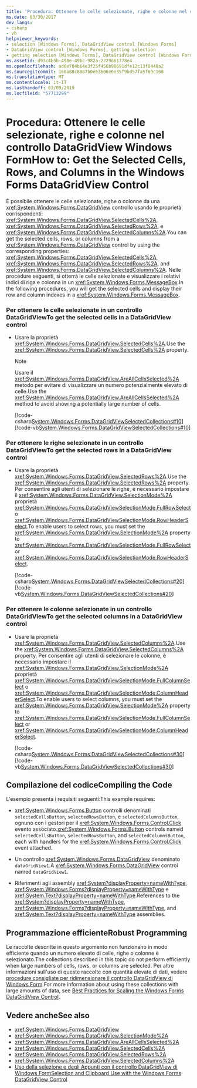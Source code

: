 ```yaml
---
title: 'Procedura: Ottenere le celle selezionate, righe e colonne nel controllo DataGridView Windows Form'
ms.date: 03/30/2017
dev_langs:
- csharp
- vb
helpviewer_keywords:
- selection [Windows Forms], DataGridView control [Windows Forms]
- DataGridView control [Windows Forms], getting selection
- getting selection [Windows Forms], DataGridView control [Windows Forms]
ms.assetid: d93c4b5b-498e-49bc-982a-2229d61778e4
ms.openlocfilehash: ad6e704b64e3f25f456b98691dfe12c13f8440a2
ms.sourcegitcommit: 160a88c8087b0e63606e6e35f9bd57fa5f69c168
ms.translationtype: MT
ms.contentlocale: it-IT
ms.lasthandoff: 03/09/2019
ms.locfileid: "57713299"
---
```

# <a name="how-to-get-the-selected-cells-rows-and-columns-in-the-windows-forms-datagridview-control"></a><span data-ttu-id="3e7b9-102">Procedura: Ottenere le celle selezionate, righe e colonne nel controllo DataGridView Windows Form</span><span class="sxs-lookup"><span data-stu-id="3e7b9-102">How to: Get the Selected Cells, Rows, and Columns in the Windows Forms DataGridView Control</span></span>
<span data-ttu-id="3e7b9-103">È possibile ottenere le celle selezionate, righe o colonne da una <xref:System.Windows.Forms.DataGridView> controllo usando le proprietà corrispondenti: <xref:System.Windows.Forms.DataGridView.SelectedCells%2A>, <xref:System.Windows.Forms.DataGridView.SelectedRows%2A>, e <xref:System.Windows.Forms.DataGridView.SelectedColumns%2A>.</span><span class="sxs-lookup"><span data-stu-id="3e7b9-103">You can get the selected cells, rows, or columns from a <xref:System.Windows.Forms.DataGridView> control by using the corresponding properties: <xref:System.Windows.Forms.DataGridView.SelectedCells%2A>, <xref:System.Windows.Forms.DataGridView.SelectedRows%2A>, and <xref:System.Windows.Forms.DataGridView.SelectedColumns%2A>.</span></span> <span data-ttu-id="3e7b9-104">Nelle procedure seguenti, si otterrà le celle selezionate e visualizzare i relativi indici di riga e colonna in un <xref:System.Windows.Forms.MessageBox>.</span><span class="sxs-lookup"><span data-stu-id="3e7b9-104">In the following procedures, you will get the selected cells and display their row and column indexes in a <xref:System.Windows.Forms.MessageBox>.</span></span>  
  
### <a name="to-get-the-selected-cells-in-a-datagridview-control"></a><span data-ttu-id="3e7b9-105">Per ottenere le celle selezionate in un controllo DataGridView</span><span class="sxs-lookup"><span data-stu-id="3e7b9-105">To get the selected cells in a DataGridView control</span></span>  
  
-   <span data-ttu-id="3e7b9-106">Usare la proprietà <xref:System.Windows.Forms.DataGridView.SelectedCells%2A>.</span><span class="sxs-lookup"><span data-stu-id="3e7b9-106">Use the <xref:System.Windows.Forms.DataGridView.SelectedCells%2A> property.</span></span>  
  
    > [!NOTE]
    >  <span data-ttu-id="3e7b9-107">Usare il <xref:System.Windows.Forms.DataGridView.AreAllCellsSelected%2A> metodo per evitare di visualizzare un numero potenzialmente elevato di celle.</span><span class="sxs-lookup"><span data-stu-id="3e7b9-107">Use the <xref:System.Windows.Forms.DataGridView.AreAllCellsSelected%2A> method to avoid showing a potentially large number of cells.</span></span>  
  
     [!code-csharp[System.Windows.Forms.DataGridViewSelectedCollections#10](~/samples/snippets/csharp/VS_Snippets_Winforms/System.Windows.Forms.DataGridViewSelectedCollections/CS/DataGridViewSelectedCollections.cs#10)]
     [!code-vb[System.Windows.Forms.DataGridViewSelectedCollections#10](~/samples/snippets/visualbasic/VS_Snippets_Winforms/System.Windows.Forms.DataGridViewSelectedCollections/VB/DataGridViewSelectedCollections.vb#10)]  
  
### <a name="to-get-the-selected-rows-in-a-datagridview-control"></a><span data-ttu-id="3e7b9-108">Per ottenere le righe selezionate in un controllo DataGridView</span><span class="sxs-lookup"><span data-stu-id="3e7b9-108">To get the selected rows in a DataGridView control</span></span>  
  
-   <span data-ttu-id="3e7b9-109">Usare la proprietà <xref:System.Windows.Forms.DataGridView.SelectedRows%2A>.</span><span class="sxs-lookup"><span data-stu-id="3e7b9-109">Use the <xref:System.Windows.Forms.DataGridView.SelectedRows%2A> property.</span></span> <span data-ttu-id="3e7b9-110">Per consentire agli utenti di selezionare le righe, è necessario impostare il <xref:System.Windows.Forms.DataGridView.SelectionMode%2A> proprietà <xref:System.Windows.Forms.DataGridViewSelectionMode.FullRowSelect> o <xref:System.Windows.Forms.DataGridViewSelectionMode.RowHeaderSelect>.</span><span class="sxs-lookup"><span data-stu-id="3e7b9-110">To enable users to select rows, you must set the <xref:System.Windows.Forms.DataGridView.SelectionMode%2A> property to <xref:System.Windows.Forms.DataGridViewSelectionMode.FullRowSelect> or <xref:System.Windows.Forms.DataGridViewSelectionMode.RowHeaderSelect>.</span></span>  
  
     [!code-csharp[System.Windows.Forms.DataGridViewSelectedCollections#20](~/samples/snippets/csharp/VS_Snippets_Winforms/System.Windows.Forms.DataGridViewSelectedCollections/CS/DataGridViewSelectedCollections.cs#20)]
     [!code-vb[System.Windows.Forms.DataGridViewSelectedCollections#20](~/samples/snippets/visualbasic/VS_Snippets_Winforms/System.Windows.Forms.DataGridViewSelectedCollections/VB/DataGridViewSelectedCollections.vb#20)]  
  
### <a name="to-get-the-selected-columns-in-a-datagridview-control"></a><span data-ttu-id="3e7b9-111">Per ottenere le colonne selezionate in un controllo DataGridView</span><span class="sxs-lookup"><span data-stu-id="3e7b9-111">To get the selected columns in a DataGridView control</span></span>  
  
-   <span data-ttu-id="3e7b9-112">Usare la proprietà <xref:System.Windows.Forms.DataGridView.SelectedColumns%2A>.</span><span class="sxs-lookup"><span data-stu-id="3e7b9-112">Use the <xref:System.Windows.Forms.DataGridView.SelectedColumns%2A> property.</span></span> <span data-ttu-id="3e7b9-113">Per consentire agli utenti di selezionare le colonne, è necessario impostare il <xref:System.Windows.Forms.DataGridView.SelectionMode%2A> proprietà <xref:System.Windows.Forms.DataGridViewSelectionMode.FullColumnSelect> o <xref:System.Windows.Forms.DataGridViewSelectionMode.ColumnHeaderSelect>.</span><span class="sxs-lookup"><span data-stu-id="3e7b9-113">To enable users to select columns, you must set the <xref:System.Windows.Forms.DataGridView.SelectionMode%2A> property to <xref:System.Windows.Forms.DataGridViewSelectionMode.FullColumnSelect> or <xref:System.Windows.Forms.DataGridViewSelectionMode.ColumnHeaderSelect>.</span></span>  
  
     [!code-csharp[System.Windows.Forms.DataGridViewSelectedCollections#30](~/samples/snippets/csharp/VS_Snippets_Winforms/System.Windows.Forms.DataGridViewSelectedCollections/CS/DataGridViewSelectedCollections.cs#30)]
     [!code-vb[System.Windows.Forms.DataGridViewSelectedCollections#30](~/samples/snippets/visualbasic/VS_Snippets_Winforms/System.Windows.Forms.DataGridViewSelectedCollections/VB/DataGridViewSelectedCollections.vb#30)]  
  
## <a name="compiling-the-code"></a><span data-ttu-id="3e7b9-114">Compilazione del codice</span><span class="sxs-lookup"><span data-stu-id="3e7b9-114">Compiling the Code</span></span>  
 <span data-ttu-id="3e7b9-115">L'esempio presenta i requisiti seguenti:</span><span class="sxs-lookup"><span data-stu-id="3e7b9-115">This example requires:</span></span>  
  
-   <span data-ttu-id="3e7b9-116"><xref:System.Windows.Forms.Button> controlli denominati `selectedCellsButton`, `selectedRowsButton`, e `selectedColumnsButton`, ognuno con i gestori per il <xref:System.Windows.Forms.Control.Click> evento associato.</span><span class="sxs-lookup"><span data-stu-id="3e7b9-116"><xref:System.Windows.Forms.Button> controls named `selectedCellsButton`, `selectedRowsButton`, and `selectedColumnsButton`, each with handlers for the <xref:System.Windows.Forms.Control.Click> event attached.</span></span>  
  
-   <span data-ttu-id="3e7b9-117">Un controllo <xref:System.Windows.Forms.DataGridView> denominato `dataGridView1`.</span><span class="sxs-lookup"><span data-stu-id="3e7b9-117">A <xref:System.Windows.Forms.DataGridView> control named `dataGridView1`.</span></span>  
  
-   <span data-ttu-id="3e7b9-118">Riferimenti agli assembly <xref:System?displayProperty=nameWithType>, <xref:System.Windows.Forms?displayProperty=nameWithType> e <xref:System.Text?displayProperty=nameWithType>.</span><span class="sxs-lookup"><span data-stu-id="3e7b9-118">References to the <xref:System?displayProperty=nameWithType>, <xref:System.Windows.Forms?displayProperty=nameWithType>, and <xref:System.Text?displayProperty=nameWithType> assemblies.</span></span>  
  
## <a name="robust-programming"></a><span data-ttu-id="3e7b9-119">Programmazione efficiente</span><span class="sxs-lookup"><span data-stu-id="3e7b9-119">Robust Programming</span></span>  
 <span data-ttu-id="3e7b9-120">Le raccolte descritte in questo argomento non funzionano in modo efficiente quando un numero elevato di celle, righe o colonne è selezionato.</span><span class="sxs-lookup"><span data-stu-id="3e7b9-120">The collections described in this topic do not perform efficiently when large numbers of cells, rows, or columns are selected.</span></span> <span data-ttu-id="3e7b9-121">Per altre informazioni sull'uso di queste raccolte con quantità elevate di dati, vedere [procedure consigliate per ridimensionare il controllo DataGridView di Windows Form](best-practices-for-scaling-the-windows-forms-datagridview-control.md).</span><span class="sxs-lookup"><span data-stu-id="3e7b9-121">For more information about using these collections with large amounts of data, see [Best Practices for Scaling the Windows Forms DataGridView Control](best-practices-for-scaling-the-windows-forms-datagridview-control.md).</span></span>  
  
## <a name="see-also"></a><span data-ttu-id="3e7b9-122">Vedere anche</span><span class="sxs-lookup"><span data-stu-id="3e7b9-122">See also</span></span>
- <xref:System.Windows.Forms.DataGridView>
- <xref:System.Windows.Forms.DataGridView.SelectionMode%2A>
- <xref:System.Windows.Forms.DataGridView.AreAllCellsSelected%2A>
- <xref:System.Windows.Forms.DataGridView.SelectedCells%2A>
- <xref:System.Windows.Forms.DataGridView.SelectedRows%2A>
- <xref:System.Windows.Forms.DataGridView.SelectedColumns%2A>
- [<span data-ttu-id="3e7b9-123">Uso della selezione e degli Appunti con il controllo DataGridView di Windows Form</span><span class="sxs-lookup"><span data-stu-id="3e7b9-123">Selection and Clipboard Use with the Windows Forms DataGridView Control</span></span>](selection-and-clipboard-use-with-the-windows-forms-datagridview-control.md)
